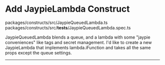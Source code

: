 # Add JaypieLambda Construct

packages/constructs/src/JaypieQueuedLambda.ts
packages/constructs/src/__tests__/JaypieQueuedLambda.spec.ts

JaypieQueuedLambda blends a queue, and a lambda with some "jaypie conveniences" like tags and secret management. I'd like to create a new JaypieLambda that implements lambda.iFunction and takes all the same props except the queue settings.

---